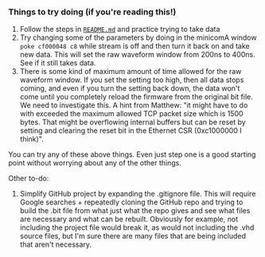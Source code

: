### Things to try doing (if you're reading this!)
1. Follow the steps in [`README.md`](../README.md) and practice trying to take data
2. Try changing some of the parameters by doing in the minicomA window `poke cf000048 c8` while stream is off and then turn it back on and take new data. This will set the raw waveform window from 200ns to 400ns. See if it still takes data.
3. There is some kind of maximum amount of time allowed for the raw waveform window. If you set the setting too high, then all data stops coming, and even if you turn the setting back down, the data won't come until you completely reload the firmware from the original bit file. We need to investigate this. A hint from Matthew: "it might have to do with exceeded the maximum allowed TCP packet size which is 1500 bytes.  That might be overflowing internal buffers but can be reset by setting and clearing the reset bit in the Ethernet CSR (0xc1000000 I think)".

You can try any of these above things. Even just step one is a good starting point without worrying about any of the other things. 

Other to-do:

1. Simplify GitHub project by expanding the .gitignore file. This will require Google searches + repeatedly cloning the GitHub repo and trying to build the .bit file from what just what the repo gives and see what files are necessary and what can be rebuilt. Obviously for example, not including the project file would break it, as would not including the .vhd source files, but I'm sure there are many files that are being included that aren't necessary. 
